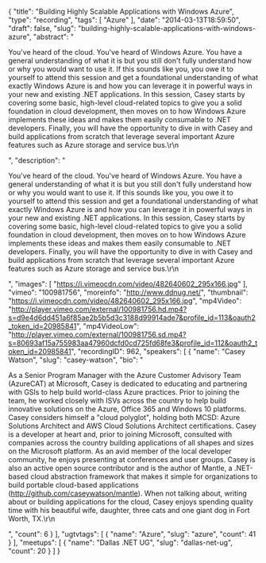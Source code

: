 {
  "title": "Building Highly Scalable Applications with Windows Azure",
  "type": "recording",
  "tags": [
    "Azure"
  ],
  "date": "2014-03-13T18:59:50",
  "draft": false,
  "slug": "building-highly-scalable-applications-with-windows-azure",
  "abstract": "<p>You've heard of the cloud. You've heard of Windows Azure. You have a general understanding of what it is but you still don't fully understand how or why you would want to use it. If this sounds like you, you owe it to yourself to attend this session and get a foundational understanding of what exactly Windows Azure is and how you can leverage it in powerful ways in your new and existing .NET applications. In this session, Casey starts by covering some basic, high-level cloud-related topics to give you a solid foundation in cloud development, then moves on to how Windows Azure implements these ideas and makes them easily consumable to .NET developers. Finally, you will have the opportunity to dive in with Casey and build applications from scratch that leverage several important Azure features such as Azure storage and service bus.\r\n</p>",
  "description": "<p>You've heard of the cloud. You've heard of Windows Azure. You have a general understanding of what it is but you still don't fully understand how or why you would want to use it. If this sounds like you, you owe it to yourself to attend this session and get a foundational understanding of what exactly Windows Azure is and how you can leverage it in powerful ways in your new and existing .NET applications. In this session, Casey starts by covering some basic, high-level cloud-related topics to give you a solid foundation in cloud development, then moves on to how Windows Azure implements these ideas and makes them easily consumable to .NET developers. Finally, you will have the opportunity to dive in with Casey and build applications from scratch that leverage several important Azure features such as Azure storage and service bus.\r\n</p>",
  "images": [
    "https://i.vimeocdn.com/video/482640602_295x166.jpg"
  ],
  "vimeo": "100981756",
  "moreinfo": "http://www.ddnug.net/",
  "thumbnail": "https://i.vimeocdn.com/video/482640602_295x166.jpg",
  "mp4Video": "http://player.vimeo.com/external/100981756.hd.mp4?s=d9e4d6dd451a6f85ae2b5b5d3c3188d99914ade7&profile_id=113&oauth2_token_id=20985841",
  "mp4VideoLow": "http://player.vimeo.com/external/100981756.sd.mp4?s=80693af15a755983aa47960dcfd0cd725fd68fe3&profile_id=112&oauth2_token_id=20985841",
  "recordingID": 962,
  "speakers": [
    {
      "name": "Casey Watson",
      "slug": "casey-watson",
      "bio": "<p>As a Senior Program Manager with the Azure Customer Advisory Team (AzureCAT) at Microsoft, Casey is dedicated to educating and partnering with GSIs to help build world-class Azure practices. Prior to joining the team, he worked closely with ISVs across the country to help build innovative solutions on the Azure, Office 365 and Windows 10 platforms. Casey considers himself a \"cloud polyglot\", holding both MCSD: Azure Solutions Architect and AWS Cloud Solutions Architect certifications. Casey is a developer at heart and, prior to joining Microsoft, consulted with companies across the country building applications of all shapes and sizes on the Microsoft platform. As an avid member of the local developer community, he enjoys presenting at conferences and user groups. Casey is also an active open source contributor and is the author of Mantle, a .NET-based cloud abstraction framework that makes it simple for organizations to build portable cloud-based applications (http://github.com/caseywatson/mantle). When not talking about, writing about or building applications for the cloud, Casey enjoys spending quality time with his beautiful wife, daughter, three cats and one giant dog in Fort Worth, TX.\r\n</p>",
      "count": 6
    }
  ],
  "ugtvtags": [
    {
      "name": "Azure",
      "slug": "azure",
      "count": 41
    }
  ],
  "meetups": [
    {
      "name": "Dallas .NET UG",
      "slug": "dallas-net-ug",
      "count": 20
    }
  ]
}